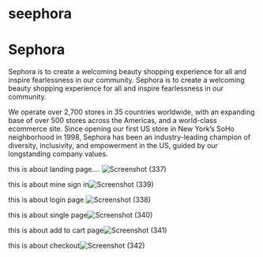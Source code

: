 # seephora
# Sephora
Sephora is to create a welcoming beauty shopping experience for all and inspire fearlessness in our community.
Sephora is to create a welcoming beauty shopping experience for all and inspire fearlessness in our community.

We operate over 2,700 stores in 35 countries worldwide, with an expanding base of over 500 stores across the Americas, and a world-class ecommerce site.
Since opening our first US store in New York’s SoHo neighborhood in 1998,
Sephora has been an industry-leading champion of diversity, inclusivity, and empowerment in the US, guided by our longstanding company values.

this is about landing page....
![Screenshot (337)](https://user-images.githubusercontent.com/99595875/212051415-c52c60ec-e8e9-46ba-8ca7-82e05a774390.png)

this is about mine sign in![Screenshot (339)](https://user-images.githubusercontent.com/99595875/212051530-48217e31-1771-4dd6-aee7-59e8c0d88308.png)

this is about login page ![Screenshot (338)](https://user-images.githubusercontent.com/99595875/212051642-292797e3-207b-4915-a94b-2f73903fe445.png)

this is about single page![Screenshot (340)](https://user-images.githubusercontent.com/99595875/212051718-d504e4da-8c67-4208-989c-06a1e93cb92b.png)


this is about add to cart page![Screenshot (341)](https://user-images.githubusercontent.com/99595875/212051775-f805dce1-ddab-4802-9a6c-de564610b5f7.png)

this is about checkout![Screenshot (342)](https://user-images.githubusercontent.com/99595875/212051827-7d0107b7-1973-4c8f-8f1d-3e9149fb706c.png)

